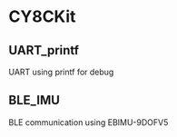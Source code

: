# CY8CKit

## UART_printf
UART using printf for debug

## BLE_IMU
BLE communication using EBIMU-9DOFV5